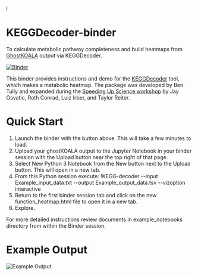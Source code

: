 l
# KEGGDecoder-binder
To calculate metabolic pathway completeness and build heatmaps from [GhostKOALA](https://www.kegg.jp/ghostkoala/) output via KEGGDecoder.

[![Binder](https://mybinder.org/badge_logo.svg)](https://mybinder.org/v2/gh/rotheconrad/KEGGDecoder-binder/master)

This binder provides instructions and demo for the [KEGGDecoder](https://github.com/bjtully/BioData/tree/master/KEGGDecoder) tool, which makes a metabolic heatmap. The package was developed by Ben Tully and expanded during the [Speeding Up Science workshop](https://speeding-up-science-workshops.github.io/speeding-up-science/) by Jay Osvatic, Roth Conrad, Luiz Irber, and Taylor Reiter. 

# Quick Start
1) Launch the binder with the button above. This will take a few minutes to load.
2) Upload your ghostKOALA output to the Jupyter Notebook in your binder session with the Upload button near the top right of that page.
3) Select New Python 3 Notebook from the New button next to the Upload button. This will open in a new tab.
4) From this Python session execute: !KEGG-decoder --input Example_input_data.txt --output Example_output_data.tsv --vizoption interactive
5) Return to the first binder session tab and click on the new function_heatmap.html file to open it in a new tab.
6) Explore.

For more detailed instructions review documents in example_notebooks directory from within the Binder session.

# Example Output
![Example Output](Example_Output_Image.png)
